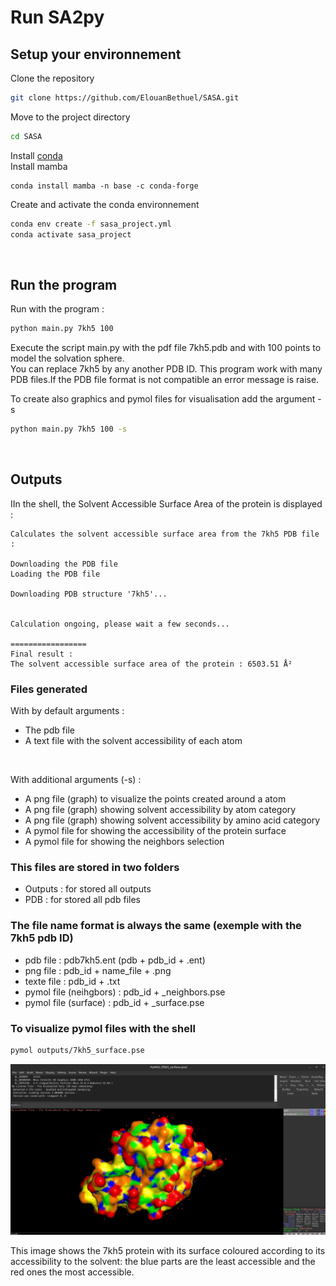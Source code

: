 # Run SA2py

## Setup your environnement 

Clone the repository   
```sh
git clone https://github.com/ElouanBethuel/SASA.git
```
Move to the project directory   
```sh
cd SASA
```
Install [conda](https://docs.conda.io/en/latest/)   
Install mamba 
```
conda install mamba -n base -c conda-forge
```
Create and activate the conda environnement   
```sh
conda env create -f sasa_project.yml
conda activate sasa_project 
``` 
<br>

## Run the program
Run with the program :  
```sh
python main.py 7kh5 100
```
Execute the script main.py with the pdf file 7kh5.pdb and with 100 points to model the solvation sphere.   
You can replace 7kh5 by any another PDB ID. This program work with many PDB files.If the PDB file format is not compatible an error message is raise.   

To create also graphics and pymol files for visualisation add the argument -s

```sh
python main.py 7kh5 100 -s 
```

<br>

## Outputs

IIn the shell, the Solvent Accessible Surface Area of the protein is displayed :

```
Calculates the solvent accessible surface area from the 7kh5 PDB file :

Downloading the PDB file	
Loading the PDB file

Downloading PDB structure '7kh5'...


Calculation ongoing, please wait a few seconds...

=================
Final result :	
The solvent accessible surface area of the protein : 6503.51 Å² 
```

### Files generated

With by default arguments : 
- The pdb file 
- A text file with the solvent accessibility of each atom   

<br> 

With additional arguments (-s) : 
- A png file (graph) to visualize the points created around a atom
- A png file (graph) showing solvent accessibility by atom category
- A png file (graph) showing solvent accessibility by amino acid category
- A pymol file for showing the accessibility of the protein surface
- A pymol file for showing the neighbors selection 

### This files are stored in two folders
- Outputs : for stored all outputs
- PDB :  for stored all pdb files

### The file name format is always the same (exemple with the 7kh5 pdb ID)
- pdb file : pdb7kh5.ent (pdb + pdb_id + .ent)
- png file : pdb_id + name_file + .png 
- texte file : pdb_id + .txt 
- pymol file (neihgbors) : pdb_id + _neighbors.pse 
- pymol file (surface) : pdb_id + _surface.pse

### To visualize pymol files with the shell 
```sh 
pymol outputs/7kh5_surface.pse 
```
![image](.readme_images/pymol_7kh5_surface.png)

This image shows the 7kh5 protein with its surface coloured according to its accessibility to the solvent: the blue parts are the least accessible and the red ones the most accessible. 

<br>
